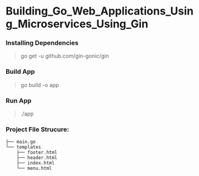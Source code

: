 # Building_Go_Web_Applications_Using_Microservices_Using_Gin

###  Installing Dependencies
> go get -u github.com/gin-gonic/gin

### Build App

> go build -o app

### Run App

> ./app

### Project File Strucure:

```
├── main.go
└── templates
    ├── footer.html
    ├── header.html
    ├── index.html
    └── menu.html
```
